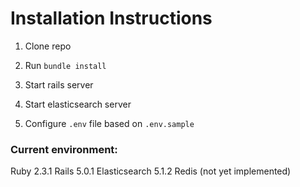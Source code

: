 # Installation Instructions

1. Clone repo

2. Run `bundle install`

3. Start rails server

4. Start elasticsearch server

5. Configure `.env` file based on `.env.sample`

### Current environment:

Ruby 2.3.1
Rails 5.0.1
Elasticsearch 5.1.2
Redis (not yet implemented)

